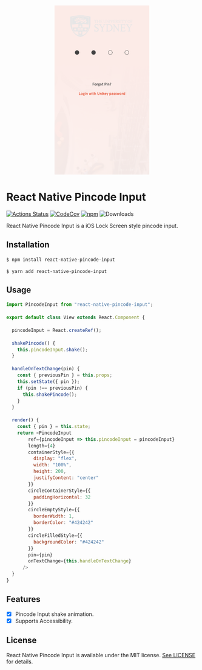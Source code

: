 <p align="center">
<a href="https://github.com/philip-bui/react-native-pincode-input/raw/master/.github/images/pincode-input.png"><img src="https://github.com/philip-bui/react-native-pincode-input/raw/master/.github/images/pincode-input.png" title="Pincode Input" height="445" width="250"></a>
</p>

# React Native Pincode Input
[![Actions Status](https://github.com/philip-bui/react-native-pincode-input/workflows/build/badge.svg)](https://github.com/philip-bui/react-native-pincode-input/actions)
[![CodeCov](https://codecov.io/gh/philip-bui/react-native-pincode-input/branch/master/graph/badge.svg)](https://codecov.io/gh/philip-bui/react-native-pincode-input)
[![npm](https://img.shields.io/npm/v/react-native-pincode-input.svg?style=flat)](https://www.npmjs.com/package/react-native-pincode-input)
![Downloads](https://img.shields.io/npm/dt/react-native-pincode-input.svg?style=flat)

React Native Pincode Input is a iOS Lock Screen style pincode input.

## Installation

```bash
$ npm install react-native-pincode-input
```

```
$ yarn add react-native-pincode-input
```

## Usage

```javascript
import PincodeInput from "react-native-pincode-input";

export default class View extends React.Component {

  pincodeInput = React.createRef();

  shakePincode() {
    this.pincodeInput.shake();
  }

  handleOnTextChange(pin) {
    const { previousPin } = this.props;
    this.setState({ pin });
    if (pin !== previousPin) {
      this.shakePincode();
    }
  }

  render() {
    const { pin } = this.state;
    return <PincodeInput
        ref={pincodeInput => this.pincodeInput = pincodeInput}
        length={4}
        containerStyle={{
          display: "flex",
          width: "100%",
          height: 200,
          justifyContent: "center"
        }}
        circleContainerStyle={{
          paddingHorizontal: 32
        }}
        circleEmptyStyle={{
          borderWidth: 1,
          borderColor: "#424242"
        }}
        circleFilledStyle={{
          backgroundColor: "#424242"
        }}
        pin={pin}
        onTextChange={this.handleOnTextChange}
      />
  }
}
```

## Features

- [X] Pincode Input shake animation.
- [X] Supports Accessibility.

## License

React Native Pincode Input is available under the MIT license. [See LICENSE](https://github.com/philip-bui/react-native-pincode-input/blob/master/LICENSE) for details.

